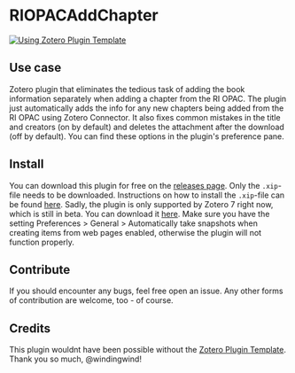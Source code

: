 # RIOPACAddChapter
[![Using Zotero Plugin Template](https://img.shields.io/badge/Using-Zotero%20Plugin%20Template-blue?style=flat-square&logo=github)](https://github.com/windingwind/zotero-plugin-template)
## Use case
Zotero plugin that eliminates the tedious task of adding the book information separately when adding a chapter from the RI OPAC.
The plugin just automatically adds the info for any new chapters being added from the RI OPAC using Zotero Connector.
It also fixes common mistakes in the title and creators (on by default) and deletes the attachment after the download (off by default). You can find these options in the plugin's preference pane.

## Install
You can download this plugin for free on the [releases page](https://github.com/theRatramnus/RIOPACAddChapter/releases). Only the `.xip`-file needs to be downloaded. Instructions on how to install the `.xip`-file can be found [here](https://www.zotero.org/support/plugins). Sadly, the plugin is only supported by Zotero 7 right now, which is still in beta. You can download it [here](https://www.zotero.org/support/beta_builds). Make sure you have the setting Preferences > General > Automatically take snapshots when creating items from web pages enabled, otherwise the plugin will not function properly.

## Contribute
If you should encounter any bugs, feel free open an issue. Any other forms of contribution are welcome, too - of course.

## Credits
This plugin wouldnt have been possible without the [Zotero Plugin Template](https://github.com/windingwind/zotero-plugin-template). Thank you so much, @windingwind!

